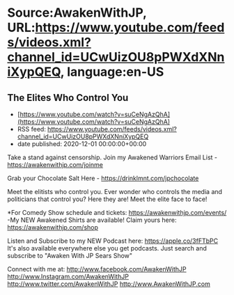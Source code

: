 # Source:AwakenWithJP, URL:https://www.youtube.com/feeds/videos.xml?channel_id=UCwUizOU8pPWXdXNniXypQEQ, language:en-US

## The Elites Who Control You
 - [https://www.youtube.com/watch?v=suCeNgAzQhA](https://www.youtube.com/watch?v=suCeNgAzQhA)
 - RSS feed: https://www.youtube.com/feeds/videos.xml?channel_id=UCwUizOU8pPWXdXNniXypQEQ
 - date published: 2020-12-01 00:00:00+00:00

Take a stand against censorship. Join my Awakened Warriors Email List - https://awakenwithjp.com/joinme

Grab your Chocolate Salt  Here - https://drinklmnt.com/jpchocolate

Meet the elitists who control you. Ever wonder who controls the media and politicians that control you? Here they are! Meet the elite face to face!

*For Comedy Show schedule and tickets: https://awakenwithjp.com/events/
-My NEW Awakened Shirts are available! Claim yours here: https://awakenwithjp.com/shop

Listen and Subscribe to my NEW Podcast here: 
https://apple.co/3fFTbPC
It's also available everywhere else you get podcasts. Just search and subscribe to "Awaken With JP Sears Show"

Connect with me at: 
http://www.facebook.com/AwakenWithJP
http://www.Instagram.com/AwakenWithJP
http://www.twitter.com/AwakenWithJP
http://www.AwakenWithJP.com

